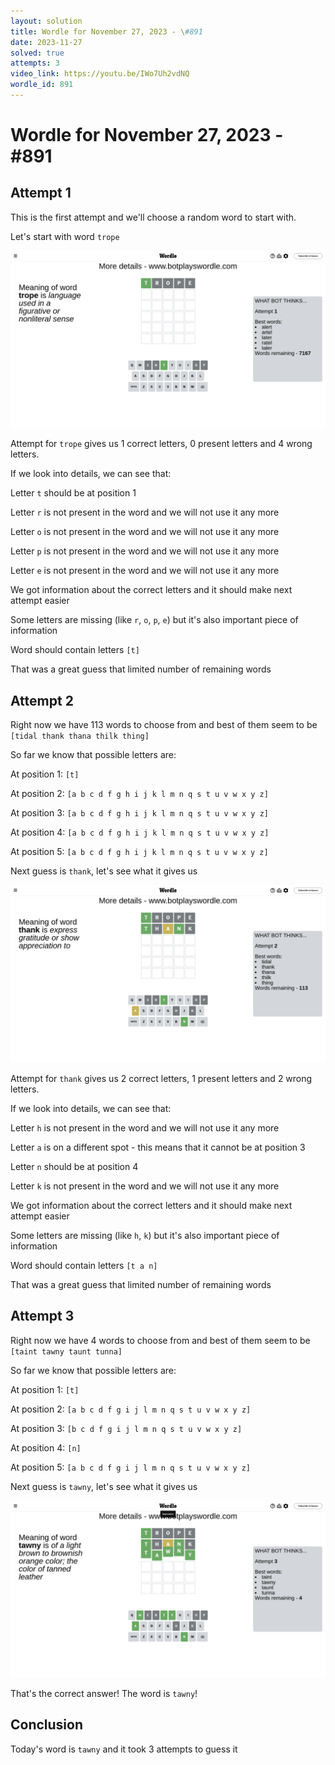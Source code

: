 ```yaml
---
layout: solution
title: Wordle for November 27, 2023 - \#891
date: 2023-11-27
solved: true
attempts: 3
video_link: https://youtu.be/IWo7Uh2vdNQ
wordle_id: 891
---
```


# Wordle for November 27, 2023 - \#891

## Attempt 1

This is the first attempt and we'll choose a random word to start with.

Let's start with word `trope`

![Attempt 1](2023-11-27/attempt-1.png)

Attempt for `trope` gives us 1 correct letters, 0 present letters and 4 wrong letters.

If we look into details, we can see that:

Letter `t` should be at position 1

Letter `r` is not present in the word and we will not use it any more

Letter `o` is not present in the word and we will not use it any more

Letter `p` is not present in the word and we will not use it any more

Letter `e` is not present in the word and we will not use it any more

We got information about the correct letters and it should make next attempt easier

Some letters are missing (like `r`, `o`, `p`, `e`) but it's also important piece of information

Word should contain letters `[t]`

That was a great guess that limited number of remaining words



## Attempt 2

Right now we have 113 words to choose from and best of them seem to be `[tidal thank thana thilk thing]`

So far we know that possible letters are:

At position 1: `[t]`

At position 2: `[a b c d f g h i j k l m n q s t u v w x y z]`

At position 3: `[a b c d f g h i j k l m n q s t u v w x y z]`

At position 4: `[a b c d f g h i j k l m n q s t u v w x y z]`

At position 5: `[a b c d f g h i j k l m n q s t u v w x y z]`

Next guess is `thank`, let's see what it gives us

![Attempt 2](2023-11-27/attempt-2.png)

Attempt for `thank` gives us 2 correct letters, 1 present letters and 2 wrong letters.

If we look into details, we can see that:

Letter `h` is not present in the word and we will not use it any more

Letter `a` is on a different spot - this means that it cannot be at position 3

Letter `n` should be at position 4

Letter `k` is not present in the word and we will not use it any more

We got information about the correct letters and it should make next attempt easier

Some letters are missing (like `h`, `k`) but it's also important piece of information

Word should contain letters `[t a n]`

That was a great guess that limited number of remaining words



## Attempt 3

Right now we have 4 words to choose from and best of them seem to be `[taint tawny taunt tunna]`

So far we know that possible letters are:

At position 1: `[t]`

At position 2: `[a b c d f g i j l m n q s t u v w x y z]`

At position 3: `[b c d f g i j l m n q s t u v w x y z]`

At position 4: `[n]`

At position 5: `[a b c d f g i j l m n q s t u v w x y z]`

Next guess is `tawny`, let's see what it gives us

![Attempt 3](2023-11-27/attempt-3.png)

That's the correct answer! The word is `tawny`!

## Conclusion

Today's word is `tawny` and it took 3 attempts to guess it

